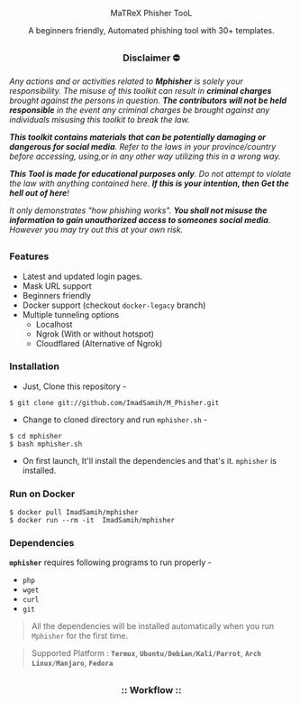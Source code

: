 <!-- Zphisher -->

<p align="center">
    MaTReX Phisher TooL
</p>



<p align="center">


<p align="center">A beginners friendly, Automated phishing tool with 30+ templates.</p>

##

<h3><p align="center">Disclaimer ⛔</p></h3>

<i>Any actions and or activities related to <b>Mphisher</b> is solely your responsibility. The misuse of this toolkit can result in <b>criminal charges</b> brought against the persons in question. <b>The contributors will not be held responsible</b> in the event any criminal charges be brought against any individuals misusing this toolkit to break the law.

<b>This toolkit contains materials that can be potentially damaging or dangerous for social media</b>. Refer to the laws in your province/country before accessing, using,or in any other way utilizing this in a wrong way.

<b>This Tool is made for educational purposes only</b>. Do not attempt to violate the law with anything contained here. <b>If this is your intention, then Get the hell out of here</b>!

It only demonstrates "how phishing works". <b>You shall not misuse the information to gain unauthorized access to someones social media</b>. However you may try out this at your own risk.</i>

##

### Features

- Latest and updated login pages.
- Mask URL support 
- Beginners friendly
- Docker support (checkout `docker-legacy` branch)
- Multiple tunneling options
  - Localhost
  - Ngrok (With or without hotspot)
  - Cloudflared (Alternative of Ngrok)


### Installation

- Just, Clone this repository -
```
$ git clone git://github.com/ImadSamih/M_Phisher.git
```

- Change to cloned directory and run `mphisher.sh` -
```
$ cd mphisher
$ bash mphisher.sh
```

- On first launch, It'll install the dependencies and that's it. `mphisher` is installed.

### Run on Docker
```
$ docker pull ImadSamih/mphisher
$ docker run --rm -it  ImadSamih/mphisher
```

### Dependencies

**`mphisher`** requires following programs to run properly - 
- `php`
- `wget`
- `curl`
- `git`

> All the dependencies will be installed automatically when you run `Mphisher` for the first time.

> Supported Platform : **`Termux`**, **`Ubuntu/Debian/Kali/Parrot`**, **`Arch Linux/Manjaro`**, **`Fedora`**

##

<h3 align="center">
:: Workflow ::
</h3>
<p align="center">
<img src=""/>
</p>








